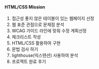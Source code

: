 #### HTML/CSS Mission

1. 접근성 좋지 않은 테이블이 있는 웹페이지 선정
2. 웹 표준 관점으로 문제점 분석
3. WCAG 가이드 라인에 맞춰 수정 계획선정
4. 체크리스트 작성
5. HTML/CSS 활용하여 구현
6. 문법 검사 하기
7. lighthouse(익스텐션) 사용하여 분석
8. 프로젝트 완료 후기
